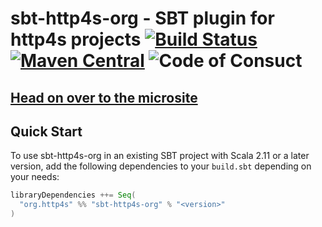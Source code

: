 # sbt-http4s-org - SBT plugin for http4s projects [![Build Status](https://travis-ci.com/rossabaker/sbt-http4s-org.svg?branch=master)](https://travis-ci.com/rossabaker/sbt-http4s-org) [![Maven Central](https://maven-badges.herokuapp.com/maven-central/org.http4s/sbt-http4s-org_2.12/badge.svg)](https://maven-badges.herokuapp.com/maven-central/org.http4s/sbt-http4s-org_2.12) ![Code of Consuct](https://img.shields.io/badge/Code%20of%20Conduct-Scala-blue.svg)

## [Head on over to the microsite](https://rossabaker.github.io/sbt-http4s-org)

## Quick Start

To use sbt-http4s-org in an existing SBT project with Scala 2.11 or a later version, add the following dependencies to your
`build.sbt` depending on your needs:

```scala
libraryDependencies ++= Seq(
  "org.http4s" %% "sbt-http4s-org" % "<version>"
)
```
